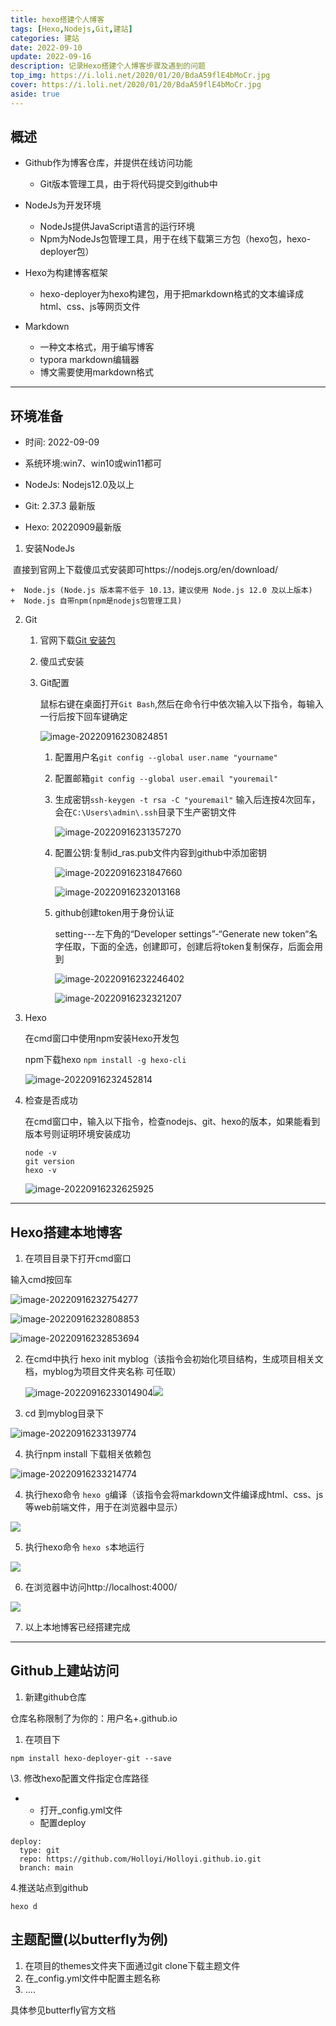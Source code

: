 ```yaml
---
title: hexo搭建个人博客
tags: [Hexo,Nodejs,Git,建站]
categories: 建站
date: 2022-09-10
update: 2022-09-16
description: 记录Hexo搭建个人博客步骤及遇到的问题
top_img: https://i.loli.net/2020/01/20/BdaA59flE4bMoCr.jpg
cover: https://i.loli.net/2020/01/20/BdaA59flE4bMoCr.jpg
aside: true
---
```






## 概述

+ Github作为博客仓库，并提供在线访问功能
  + Git版本管理工具，由于将代码提交到github中

+ NodeJs为开发环境
  + NodeJs提供JavaScript语言的运行环境
  + Npm为NodeJs包管理工具，用于在线下载第三方包（hexo包，hexo-deployer包）

+ Hexo为构建博客框架
  + hexo-deployer为hexo构建包，用于把markdown格式的文本编译成html、css、js等网页文件
+ Markdown
  + 一种文本格式，用于编写博客
  + typora markdown编辑器
  + 博文需要使用markdown格式

------

## 环境准备

+ 时间: 2022-09-09

+ 系统环境:win7、win10或win11都可

+ NodeJs: Nodejs12.0及以上

+ Git: 2.37.3 最新版

+ Hexo: 20220909最新版

1. 安装NodeJs

​	直接到官网上下载傻瓜式安装即可https://nodejs.org/en/download/

	+  Node.js (Node.js 版本需不低于 10.13，建议使用 Node.js 12.0 及以上版本)
	+  Node.js 自带npm(npm是nodejs包管理工具)

2. Git

   1. 官网下载[Git 安装包](https://git-scm.com/)

   2. 傻瓜式安装

   3. Git配置

      鼠标右键在桌面打开`Git Bash`,然后在命令行中依次输入以下指令，每输入一行后按下回车键确定

       ![image-20220916230824851](https://raw.githubusercontent.com/Holloyi/MyGallery/main/badminton/image-20220916230824851.png)

      1. 配置用户名`git config --global user.name "yourname"`

      2. 配置邮箱`git config --global user.email "youremail"`

      3. 生成密钥`ssh-keygen -t rsa -C "youremail"` 输入后连按4次回车，会在`C:\Users\admin\.ssh`目录下生产密钥文件

          ![image-20220916231357270](https://raw.githubusercontent.com/Holloyi/MyGallery/main/badminton/image-20220916231357270.png)

      4. 配置公钥:复制id_ras.pub文件内容到github中添加密钥

         ![image-20220916231847660](https://raw.githubusercontent.com/Holloyi/MyGallery/main/badminton/image-20220916231847660.png)

         ![image-20220916232013168](https://raw.githubusercontent.com/Holloyi/MyGallery/main/badminton/image-20220916232013168.png)

      5. github创建token用于身份认证

         setting---左下角的“Developer settings”-“Generate new token“名字任取，下面的全选，创建即可，创建后将token复制保存，后面会用到

         ![image-20220916232246402](https://raw.githubusercontent.com/Holloyi/MyGallery/main/badminton/image-20220916232246402.png)

          ![image-20220916232321207](https://raw.githubusercontent.com/Holloyi/MyGallery/main/badminton/image-20220916232321207.png)

         

3. Hexo

   在cmd窗口中使用npm安装Hexo开发包

   npm下载hexo `npm install -g hexo-cli`

    ![image-20220916232452814](https://raw.githubusercontent.com/Holloyi/MyGallery/main/badminton/image-20220916232452814.png)

4. 检查是否成功

   在cmd窗口中，输入以下指令，检查nodejs、git、hexo的版本，如果能看到版本号则证明环境安装成功

   ```
   node -v
   git version
   hexo -v
   ```

    ![image-20220916232625925](https://raw.githubusercontent.com/Holloyi/MyGallery/main/badminton/image-20220916232625925.png)

------

## Hexo搭建本地博客

1. 在项目目录下打开cmd窗口

输入cmd按回车

![image-20220916232754277](https://raw.githubusercontent.com/Holloyi/MyGallery/main/badminton/image-20220916232754277.png)

![image-20220916232808853](https://raw.githubusercontent.com/Holloyi/MyGallery/main/badminton/image-20220916232808853.png)

 ![image-20220916232853694](https://raw.githubusercontent.com/Holloyi/MyGallery/main/badminton/image-20220916232853694.png)

2. 在cmd中执行 hexo init myblog（该指令会初始化项目结构，生成项目相关文档，myblog为项目文件夹名称 可任取）

    ![image-20220916233014904](https://raw.githubusercontent.com/Holloyi/MyGallery/main/badminton/image-20220916233014904.png)![](https://raw.githubusercontent.com/Holloyi/MyGallery/main/badminton/image-20220916233037736.png)

3. cd 到myblog目录下

 ![image-20220916233139774](https://raw.githubusercontent.com/Holloyi/MyGallery/main/badminton/image-20220916233139774.png)

4. 执行npm install 下载相关依赖包

 ![image-20220916233214774](https://raw.githubusercontent.com/Holloyi/MyGallery/main/badminton/image-20220916233214774.png)

4. 执行hexo命令 `hexo g`编译（该指令会将markdown文件编译成html、css、js等web前端文件，用于在浏览器中显示）

 ![](https://raw.githubusercontent.com/Holloyi/MyGallery/main/badminton/image-20220916233311864.png)

5. 执行hexo命令 `hexo s`本地运行

 ![](https://raw.githubusercontent.com/Holloyi/MyGallery/main/badminton/image-20220916233332896.png)

6. 在浏览器中访问http://localhost:4000/

 ![](https://raw.githubusercontent.com/Holloyi/MyGallery/main/badminton/image-20220916233452311.png)

7. 以上本地博客已经搭建完成

------

## Github上建站访问

1. 新建github仓库

仓库名称限制了为你的：用户名+.github.io

1. 在项目下

```
npm install hexo-deployer-git --save
```

\3. 修改hexo配置文件指定仓库路径

- - 打开_config.yml文件
  - 配置deploy

```
deploy:
  type: git
  repo: https://github.com/Holloyi/Holloyi.github.io.git
  branch: main
```

4.推送站点到github

```
hexo d
```



## 主题配置(以butterfly为例)

1. 在项目的themes文件夹下面通过git clone下载主题文件
2. 在_config.yml文件中配置主题名称
3. ....

具体参见butterfly官方文档